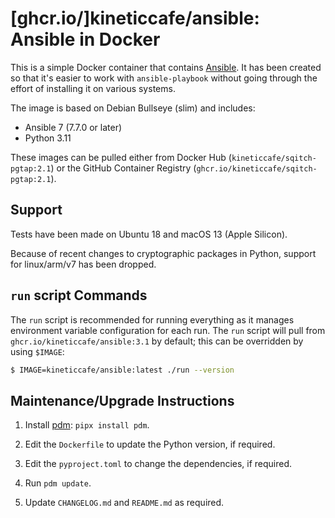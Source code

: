 # [ghcr.io/]kineticcafe/ansible: Ansible in Docker

This is a simple Docker container that contains [Ansible][]. It has been created
so that it's easier to work with `ansible-playbook` without going through the
effort of installing it on various systems.

The image is based on Debian Bullseye (slim) and includes:

- Ansible 7 (7.7.0 or later)
- Python 3.11

These images can be pulled either from Docker Hub
(`kineticcafe/sqitch-pgtap:2.1`) or the GitHub Container Registry
(`ghcr.io/kineticcafe/sqitch-pgtap:2.1`).

## Support

Tests have been made on Ubuntu 18 and macOS 13 (Apple Silicon).

Because of recent changes to cryptographic packages in Python, support for
linux/arm/v7 has been dropped.

## `run` script Commands

The `run` script is recommended for running everything as it manages environment
variable configuration for each run. The `run` script will pull from
`ghcr.io/kineticcafe/ansible:3.1` by default; this can be overridden by
using `$IMAGE`:

```sh
$ IMAGE=kineticcafe/ansible:latest ./run --version
```

## Maintenance/Upgrade Instructions

1. Install [pdm][]: `pipx install pdm`.

2. Edit the `Dockerfile` to update the Python version, if required.

3. Edit the `pyproject.toml` to change the dependencies, if required.

4. Run `pdm update`.

5. Update `CHANGELOG.md` and `README.md` as required.

[ansible]: https://www.ansible.com/community
[pdm]: https://github.com/pdm-project/pdm
